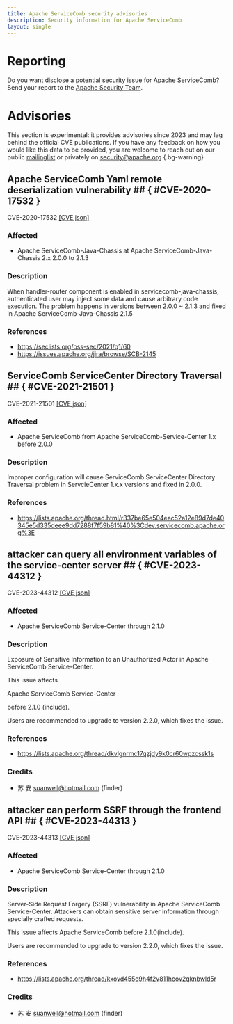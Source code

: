 ```yaml
---
title: Apache ServiceComb security advisories
description: Security information for Apache ServiceComb
layout: single
---
```


# Reporting

Do you want disclose a potential security issue for Apache ServiceComb? Send your report to the [Apache Security Team](mailto:security@apache.org).

# Advisories

This section is experimental: it provides advisories since 2023 and may lag behind the official CVE publications. If you have any feedback on how you would like this data to be provided, you are welcome to reach out on our public [mailinglist](/mailinglist) or privately on [security@apache.org](mailto:security@apache.org)
{.bg-warning}

## Apache ServiceComb Yaml remote deserialization vulnerability ## { #CVE-2020-17532 }

CVE-2020-17532 [\[CVE json\]](./CVE-2020-17532.cve.json)

### Affected

* Apache ServiceComb-Java-Chassis at Apache ServiceComb-Java-Chassis 2.x 2.0.0 to 2.1.3


### Description

When handler-router component is enabled in servicecomb-java-chassis, authenticated user may inject some data and cause arbitrary code execution.
The problem happens in versions between 2.0.0 ~ 2.1.3 and fixed in Apache ServiceComb-Java-Chassis 2.1.5

### References
* https://seclists.org/oss-sec/2021/q1/60
* https://issues.apache.org/jira/browse/SCB-2145


## ServiceComb ServiceCenter Directory Traversal ## { #CVE-2021-21501 }

CVE-2021-21501 [\[CVE json\]](./CVE-2021-21501.cve.json)

### Affected

* Apache ServiceComb from Apache ServiceComb-Service-Center 1.x before 2.0.0


### Description

Improper configuration will cause ServiceComb ServiceCenter Directory Traversal problem in ServcieCenter 1.x.x versions and fixed in 2.0.0.

### References
* https://lists.apache.org/thread.html/r337be65e504eac52a12e89d7de40345e5d335deee9dd7288f7f59b81%40%3Cdev.servicecomb.apache.org%3E


## attacker can query all environment variables of the service-center server ## { #CVE-2023-44312 }

CVE-2023-44312 [\[CVE json\]](./CVE-2023-44312.cve.json)

### Affected

* Apache ServiceComb Service-Center through 2.1.0


### Description

Exposure of Sensitive Information to an Unauthorized Actor in Apache ServiceComb Service-Center.<p>This issue affects 

Apache ServiceComb Service-Center

 before 2.1.0 (include).</p><p>Users are recommended to upgrade to version 2.2.0, which fixes the issue.</p>

### References
* https://lists.apache.org/thread/dkvlgnrmc17qzjdy9k0cr60wpzcssk1s


### Credits
* 苏 安 <suanwell@hotmail.com> (finder)


## attacker can perform SSRF through the frontend API ## { #CVE-2023-44313 }

CVE-2023-44313 [\[CVE json\]](./CVE-2023-44313.cve.json)

### Affected

* Apache ServiceComb Service-Center through 2.1.0


### Description

Server-Side Request Forgery (SSRF) vulnerability in Apache ServiceComb Service-Center. Attackers can obtain sensitive server information through specially crafted requests.<p>This issue affects Apache ServiceComb before 2.1.0(include).</p><p>Users are recommended to upgrade to version 2.2.0, which fixes the issue.</p>

### References
* https://lists.apache.org/thread/kxovd455o9h4f2v811hcov2qknbwld5r


### Credits
* 苏 安 <suanwell@hotmail.com> (finder)
